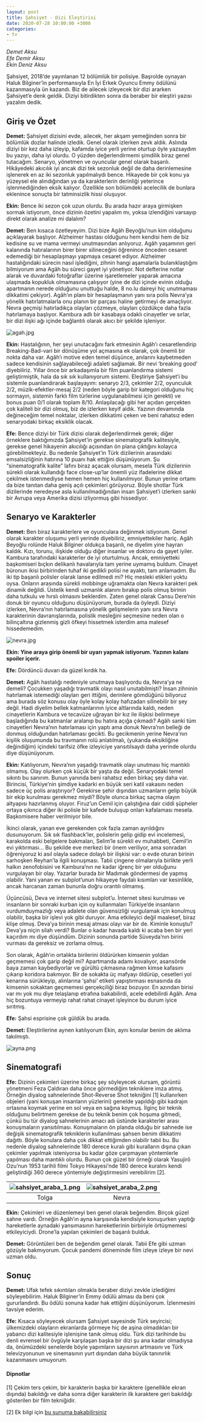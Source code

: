 ```yaml
---
layout: post
title: Şahsiyet - Dizi Eleştirisi
date: 2020-07-28 10:00:00 +3000
categories:
- tv
---
```

<p style="text-align: center;"> <i>

Demet Aksu
<br>
Efe Demir Aksu
<br>
Ekin Deniz Aksu

</i></p>

Şahsiyet, 2018’de yayınlanan 12 bölümlük bir polisiye. Başrolde oynayan Haluk Bilginer’in performansıyla En İyi Erkek Oyuncu Emmy ödülünü kazanmasıyla ün kazandı. Biz de ailecek izleyecek bir dizi ararken Şahsiyet’e denk geldik. Diziyi bitirdikten sonra da beraber bir eleştiri yazısı yazalım dedik.

## Giriş ve Özet

**Demet:** Şahsiyet dizisini evde, ailecek, her akşam yemeğinden sonra bir bölümlük dozlar halinde izledik. Genel olarak izlerken zevk aldık. Aslında diziyi bir kez daha izleyip, kafamda iyice yerli yerine oturtup öyle yazsaydım bu yazıyı, daha iyi olurdu. O yüzden değerlendirmemi şimdilik biraz genel tutacağım.
Senaryo, yönetmen ve oyuncular genel olarak başarılı. Hikâyedeki akıcılık iyi ancak dizi tek sezonluk değil de daha derinlemesine işlenerek en az iki sezonluk yapılmalıydı bence. Hikayede bir çok konu ya yüzeysel ele alındığından ya da karakterlerin derinliği yeterince işlenmediğinden eksik kalıyor. Özellikle son bölümdeki acelecilik de bunlara eklenince sonuçta bir tatminsizlik hissi oluşuyor.

**Ekin:** Bence iki sezon çok uzun olurdu. Bu arada hazır araya girmişken sormak istiyorum, önce dizinin özetini yapalım mı, yoksa izlendiğini varsayıp direkt olarak analize mi dalalım?

**Demet:** Ben kısaca özetleyeyim. Dizi bize Agâh Beyoğlu’nun kim olduğunu açıklayarak başlıyor. Alzheimer hastası olduğunu hem kendisi hem de biz kedisine su ve mama vermeyi unutmasından anlıyoruz. Agâh yaşamının geri kalanında hatıralarının birer birer silineceğini öğrenince önceden cesaret edemediği bir hesaplaşmayı yapmaya cesaret ediyor. Alzheimer hastalığındaki sürecin nasıl işlediğini, zihnin hangi aşamalarla bulanıklaştığını bilmiyorum ama Agâh bu süreci gayet iyi yönetiyor. Not defterine notlar alarak ve duvardaki fotoğraflar üzerine işaretlemeler yaparak amacına ulaşmada kopukluk olmamasına çalışıyor (yine de dizi içinde evinin olduğu apartmanın nerede olduğunu unuttuğu halde, 8 no.lu daireyi hiç unutmaması dikkatimi çekiyor). Agâh’ın planı bir hesaplaşmanın yanı sıra polis Nevra’ya yönelik hatırlatmalarla onu planın bir parçası haline getirmeyi de amaçlıyor. Nevra geçmişi hatırladıkça olayları çözmeye, olayları çözdükçe daha fazla hatırlamaya başlıyor. Kambura adlı bir kasabaya odaklı cinayetler ve sırlar, bir dizi ilişki ağı içinde bağlantılı olarak akıcı bir şekilde işleniyor.

![agah.jpg](https://raw.githubusercontent.com/ekinda/ekinda.github.io/master/photos/sahsiyet_agah.jpg)

**Ekin:** Hastalığının, her şeyi unutacağını fark etmesinin Agâh’ı cesaretlendirip Breaking-Bad-vari bir dönüşüme yol açmasına ek olarak, çok önemli bir nokta daha var. Agâh’ı motive eden temel düşünce, anılarını kaybetmeden sadece kendisinin sağlayabileceği adaleti sağlamak. Bir nevi ‘breaking good’ diyebiliriz.
Yıllar önce bir arkadaşımla bir film puanlandırma sistemi geliştirmiştik, hala da sık sık kullanıyorum sistemi. Eleştiriye Şahsiyet’i bu sistemle puanlandırarak başlayayım: senaryo 2/3, çekimler 2/2, oyunculuk 2/2, müzik-efektler-mesaj 2/2 (neden böyle garip bir kategori olduğunu hiç sormayın, sistemin farklı film türlerine uygulanabilmesi için gerekti) ve bonus puan 0/1 olarak toplam 8/10. Anlaşılacağı gibi her açıdan gerçekten çok kaliteli bir dizi olmuş, biz de izlerken keyif aldık. Yazının devamında değineceğim temel noktalar, izlerken dikkatimi çeken ve beni rahatsız eden senaryodaki birkaç eksiklik olacak.

**Efe:** Bence diziyi bir Türk dizisi olarak değerlendirmek gerek; diğer örneklere baktığımızda Şahsiyet’in gerekse sinematografik kalitesiyle, gerekse genel hikayenin akıcılığı açısından ön plana çıktığını kolayca görebilmekteyiz. Bu nedenle Şahsiyet’in Türk dizilerinin arasındaki emsalsizliğinin hatırına 10 puanı hak ettiğini düşünüyorum. Şu “sinematografik kalite” lafını biraz açacak olursam, mesela Türk dizilerinin sürekli olarak kullandığı face close-up’lar önemli yüz ifadelerine dikkat çekilmek istenmediyse hemen hemen hiç kullanılmıyor. Bunun yerine ortamı da bize tanıtan daha geniş açılı çekimleri görüyoruz. Böyle shotlar Türk dizilerinde neredeyse asla kullanılmadığından insan Şahsiyet’i izlerken sanki bir Avrupa veya Amerika dizisi izliyormuş gibi hissediyor.

## Senaryo ve Karakterler

**Demet:** Ben biraz karakterlere ve oyunculara değinmek istiyorum. Genel olarak karakter oluşumu yerli yerinde diyebiliriz, emniyettekiler hariç. Agâh Beyoğlu rolünde Haluk Bilginer oldukça başarılı, ne diyelim yine hayran kaldık. Kızı, torunu, ilişkide olduğu diğer insanlar ve doktoru da gayet iyiler. Kambura tarafındaki karakterler de iyi oturtulmuş. Ancak, emniyetteki başkomiseri bıçkın delikanlı havalarıyla tam yerine uymamış buldum. Cinayet büronun ikisi birbirinden tuhaf iki gedikli polisi ne ayaktı, tam anlamadım. Bu iki tip başarılı polisler olarak lanse edilmedi mi? Hiç mesleki etikleri yoktu oysa. Onların arasında sürekli mobbinge uğramakta olan Nevra karakteri pek dinamik değildi. Üstelik kendi uzmanlık alanını bırakıp polis olmuş birinin daha tutkulu ve hırslı olmasını beklerdim. Zaten genel olarak Cansu Dere’nin donuk bir oyuncu olduğunu düşünüyorum, burada da öyleydi. Diziyi izlerken, Nevra’nın hatırlamasına yönelik gelişmelerin yanı sıra Nevra karakterinin davranışlarında, polislik mesleğini seçmesine neden olan o bilinçaltına gizlenmiş gizli öfkeyi hissetmek isterdim ama malesef hissedemedim.

![nevra.jpg](https://raw.githubusercontent.com/ekinda/ekinda.github.io/master/photos/sahsiyet_nevra.jpg)

**Ekin: Yine araya girip önemli bir uyarı yapmak istiyorum. Yazının kalanı spoiler içerir.**

**Efe:** Dördüncü duvarı da güzel kırdık ha.

**Demet:** Agâh hastalığı nedeniyle unutmaya başlıyordu da, Nevra’ya ne demeli? Çocukken yaşadığı travmatik olayı nasıl unutabilmişti? İnsan zihninin hatırlamak istemediği olayları geri ittiğini, derinlere gömdüğünü biliyoruz ama burada söz konusu olay öyle kolay kolay hafızadan silinebilir bir şey değil. Hadi diyelim bellek katmanlarının iyice altlarında kaldı, neden cinayetlerin Kambura ve tecavüze uğrayan bir kız ile ilişkisi belirmeye başladığında bu katmanlar aralanıp bu hatıra açığa çıkmadı?
Agâh sanki tüm cinayetleri Nevra’nın hatırlaması için yaptı ama donuk Nevra’nın belleği de donmuş olduğundan hatırlaması gecikti. Bu gecikmenin yerine Nevra'nın kişilik oluşumunda bu travmanın rolü anlatılmalı, (yukarıda eksikliğine değindiğim) içindeki tarifsiz öfke izleyiciye yansıtılsaydı daha yerinde olurdu diye düşünüyorum.

**Ekin:** Katılıyorum, Nevra’nın yaşadığı travmatik olayı unutması hiç mantıklı olmamış. Olay olurken çok küçük bir yaşta da değil. Senaryodaki temel sıkıntı bu sanırım. Bunun yanında beni rahatsız eden birkaç şey daha var. Birincisi, Türkiye’nin şimdiye kadarki en büyük seri katil vakasını neden sadece üç polis araştırıyor? Gerekirse şehir dışından uzmanların gelip büyük bir ekip kurulması gerekmez miydi? Böyle olunca birkaç saçma olayın altyapısı hazırlanmış oluyor. Firuz’un Cemil için çalıştığına dair ciddi şüpheler ortaya çıkınca diğer iki polisle bir kafede buluşup onları kafalaması mesela. Başkomisere haber verilmiyor bile.

İkinci olarak, yanan eve gerekenden çok fazla zaman ayrıldığını dusunuyorum. Sık sık flashback’ler, polislerin gelip gidip evi incelemesi, karakolda eski belgelere bakmaları, Selim’le sürekli ev muhabbeti, Cemil’in evi yıktırması… Bu şekilde eve merkezi bir önem veriliyor, ama sonradan öğreniyoruz ki asıl olayla sadece dolaylı bir ilişkisi var: o evde oturan birinin sarhoşken Reyhan’la ilgili konuşması. Tabii çingene olmalarıyla birlikte yerli halkın zenofobisini ve Kambura’nın ne kadar iğrenç bir yer olduğunu vurgulayan bir olay. Yazarlar burada bir Madımak göndermesi de yapmış olabilir. Yani yanan ev subplot’unun hikayeye faydalı kısımları var kesinlikle, ancak harcanan zaman bununla doğru orantılı olmamış.

Üçüncüsü, Deva ve internet sitesi subplot’u. İnternet sitesi kurulması ve insanların bir sonraki kurban için oy kullanmaları Türkiye’de insanların vurdumduymazlığı veya adalete olan güvensizliği vurgulamak için konulmuş olabilir, başka bir işlevi yok gibi duruyor. Ama etkileyici değil maalesef, biraz klişe olmuş. Deva’ya birinin mesaj atması olayı var bir de. Kiminle konuştu? Deva’ya niçin silah verdi? Bunlar o kadar havada kaldı ki acaba ben bir yeri kaçırdım mı diye düşündüm. Dizinin sonunda partide Süveyda’nın birini vurması da gereksiz ve zorlama olmuş.

Son olarak, Agâh’ın ortalıkta birilerini öldürürken kimsenin yoldan geçmemesi çok garip değil mi? Apartmanda adamı kovalıyor, asansörde baya zaman kaybediyorlar ve gürültü çıkmasına rağmen kimse kafasını çıkarıp koridora bakmıyor. Bir de sokakta üç mafyayı öldürüp, cesetleri yol kenarına sürükleyip, alınlarına ‘şahsi’ etiketi yapıştırması esnasında da kimsenin sokaktan geçmemesi gerçekçiliği biraz bozuyor. En azından birisi var mı yok mu diye telaşlanıp etrafına bakabilirdi, acele edebilirdi Agâh. Ama hiç bozuntuya vermeyip rahat rahat cinayet işleyince bu durum iyice sırıtmış.

**Efe:** Şahsi esprisine çok güldük bu arada.

**Demet:** Eleştirilerine aynen katılıyorum Ekin, aynı konular benim de aklıma takılmıştı.

![ayna.png](https://raw.githubusercontent.com/ekinda/ekinda.github.io/master/photos/sahsiyet_ayna.png)

## Sinematografi

**Efe:** Dizinin çekimleri üzerine birkaç şey söyleyecek olursam, görüntü yönetmeni Feza Çaldıran daha önce görmediğim tekniklere imza atmış. Örneğin diyalog sahnelerinde Shot-Reverse Shot tekniğini [1] kullanırken objeleri (yani konuşan insanların yüzlerini) genelde yapıldığı gibi kadrajın ortasına koymak yerine en sol veya en sağına koymuş. İlginç bir teknik olduğunu belirtmem gerekse de bu teknik benim çok hoşuma gitmedi, çünkü bu tür diyalog sahnelerinin amacı adı üstünde karakterler arası konuşmaların yansıtılması. Konuşmaların ön planda olduğu bir sahnede ise değişik sinematografik tekniklerin kullanılması şahsen benim dikkatimi dağıttı. Böyle konulara daha çok dikkat ettiğimden olabilir tabii bu. Bu nedenle diyalog sahnelerinde 180 derece kuralı gibi kuralların dışına çıkan çekimler yapılmak isteniyorsa bu kadar göze çarpmayan yöntemlerle yapılması daha mantıklı olurdu. Bunun çok güzel bir örneği olarak Yasujirō Ozu’nun 1953 tarihli filmi Tokyo Hikayesi’nde 180 derece kuralını kendi geliştirdiği 360 derece yöntemiyle değiştirmesini verebilirim [2].

|![sahsiyet_araba_1.png](https://raw.githubusercontent.com/ekinda/ekinda.github.io/master/photos/sahsiyet_araba_1.PNG) | ![sahsiyet_araba_2.png](https://raw.githubusercontent.com/ekinda/ekinda.github.io/master/photos/sahsiyet_araba_2.PNG) |
|:--:|:--:|
| Tolga | Nevra |

**Ekin:** Çekimleri ve düzenlemeyi ben genel olarak beğendim. Birçok güzel sahne vardı. Örneğin Agâh’ın ayna karşısında kendisiyle konuşurken yaptığı hareketlerle aynadaki yansımasının hareketlerinin birbiriyle örtüşmemesi etkileyiciydi. Drone’la yapılan çekimleri de başarılı bulduk.

**Demet:** Görüntüleri ben de beğendim genel olarak. Tabii Efe gibi uzman gözüyle bakmıyorum. Çocuk pandemi döneminde film izleye izleye bir nevi uzman oldu.

## Sonuç

**Demet:** Ufak tefek sıkıntıları olmakla beraber diziyi zevkle izlediğimi söyleyebilirim. Haluk Bilginer’in Emmy ödülü alması da beni çok gururlandırdı. Bu ödülü sonuna kadar hak ettiğini düşünüyorum. İzlenmesini tavsiye ederim.

**Efe:** Kısaca söyleyecek olursam Şahsiyet sayesinde Türk seyircisi; ülkemizdeki olayların ekranlarda görmeye hiç de aşina olmadıkları bir yabancı dizi kalitesiyle işlenişine tanık olmuş oldu. Türk dizi tarihinde bu denli evrensel bir övgüyle karşılaşan başka bir dizi şu ana kadar olmadıysa da, önümüzdeki senelerde böyle yapımların sayısının artmasını ve Türk televizyonunun ve sinemasının yurt dışından daha büyük tanınırlık kazanmasını umuyorum.

#### Dipnotlar

[1] Çekim ters çekim, bir karakterin başka bir karaktere (genellikle ekran dışında) bakıldığı ve daha sonra diğer karakterin ilk karaktere geri bakıldığı gösterilen bir film tekniğidir.

[2] Ek bilgi için [bu sunuma bakabilirsiniz](https://slideplayer.com/slide/10487809)
